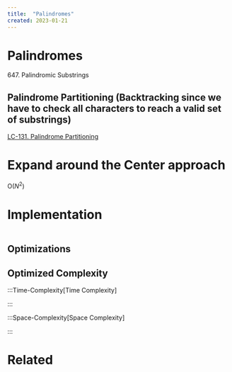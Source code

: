 ```yaml
---
title:  "Palindromes"
created: 2023-01-21
---
```





# Palindromes

647. Palindromic Substrings

## Palindrome Partitioning (Backtracking since we have to check all characters to reach a valid set of substrings)
[LC-131. Palindrome Partitioning](</docs/Algos Practice/Leetcode Questions/LC-131. Palindrome Partitioning.md>)
# Expand around the Center approach
O($N^2$)

# Implementation

```python

```

## Optimizations

## Optimized Complexity

:::Time-Complexity[Time Complexity] 


:::

:::Space-Complexity[Space Complexity] 


:::



# Related
